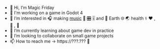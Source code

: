 - 👋 Hi, I’m Magic Friday
- :robot: I'm working on a game in Godot 4
- 👀 I’m interested in :headphones: making [music](https://2fd5.bandcamp.com) :musical_keyboard: :control_knobs: :level_slider: and :rocket: Earth :globe_with_meridians: :earth_asia: health :medical_symbol: :hearts: , :dna: , :mushroom:
- 🌱 I’m currently learning about game dev in practice
- 💞️ I’m looking to collaborate on small game projects
- 📫 How to reach me -> https://???.??? :pretzel:

<!---
2fd5/2fd5 is a ✨ special ✨ repository because its `README.md` (this file) appears on your GitHub profile.
You can click the Preview link to take a look at your changes.
--->
